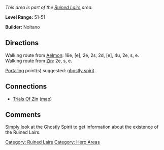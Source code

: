 *This area is part of the [Ruined
Lairs](:Category:_Ruined_Lairs.md "wikilink") area.*

**Level Range:** 51-51

**Builder:** Noltano

## Directions

Walking route from [Aelmon](Aelmon.md "wikilink"): 16e, \[e\], 2e, 2s,
2d, \[e\], 4u, 2e, s, e.  
Walking route from [Zin](Zin "wikilink"): 2e, s, e.

[Portaling](Portal.md "wikilink") point(s) suggested: [ghostly
spirit](Ghostly_Spirit.md "wikilink").

## Connections

-   [Trials Of Zin](:Category:Trials_Of_Zin.md "wikilink")
    ([map](Trials_Of_Zin_Map.md "wikilink"))

## Comments

Simply look at the Ghostly Spirit to get information about the existence
of the Ruined Lairs.

[Category: Ruined Lairs](Category:_Ruined_Lairs "wikilink") [Category:
Hero Areas](Category:_Hero_Areas "wikilink")
